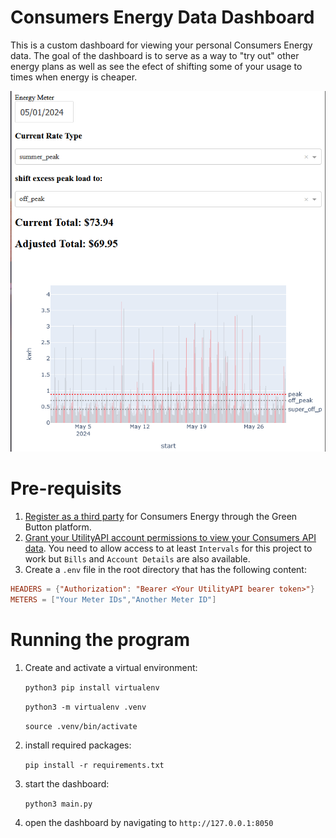 # Consumers Energy Data Dashboard
This is a custom dashboard for viewing your personal Consumers Energy data. The goal of the dashboard is to serve as a way to "try out" other energy plans as well as see the efect of shifting some of your usage to times when energy is cheaper. 

![[Screenshot of main application page]](/images/preview.png)

# Pre-requisits
1. [Register as a third party](https://greenbutton.consumersenergy.com/third-party/register) for Consumers Energy through the Green Button platform.
2. [Grant your UtilityAPI account permissions to view your Consumers API data](https://utilityapi.com/settings#data-request-settings). You need to allow access to at least `Intervals` for this project to work but `Bills` and `Account Details` are also available.
3. Create a `.env` file in the root directory that has the following content: 

```toml
HEADERS = {"Authorization": "Bearer <Your UtilityAPI bearer token>"}
METERS = ["Your Meter IDs","Another Meter ID"]
```

# Running the program
1. Create and activate a virtual environment: 

    `python3 pip install virtualenv`

    `python3 -m virtualenv .venv`

    `source .venv/bin/activate`

2. install required packages:

    `pip install -r requirements.txt`

3. start the dashboard:

    `python3 main.py`

4. open the dashboard by navigating to `http://127.0.0.1:8050`